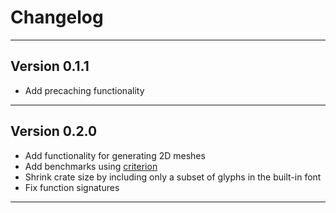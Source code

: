 # Changelog

---
## Version 0.1.1
* Add precaching functionality
---
## Version 0.2.0
* Add functionality for generating 2D meshes
* Add benchmarks using [criterion](https://crates.io/crates/criterion)
* Shrink crate size by including only a subset of glyphs in the built-in font
* Fix function signatures
---